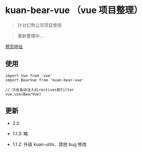 # kuan-bear-vue （vue 项目整理）

> 针对幻熊公司项目使用

> 重新整理中...

[预览地址](http://kuan1.top/kuan-bear-vue/#/)

## 使用

```
import Vue from 'vue'
import BearVue from 'kuan-bear-vue'

// 只会自动注入directives和filter
vue.use(BearVue)
```

## 更新

- 2.0

- 1.1.3: 略
- 1.1.2: 升级 kuan-utils、其他 bug 修改
